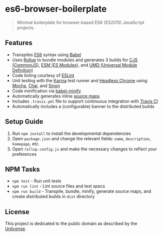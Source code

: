 # es6-browser-boilerplate

> Minimal boilerplate for browser-based ES6 (ES2015) JavaScript projects.

## Features

* Transpiles [ES6](http://www.ecma-international.org/ecma-262/6.0/) syntax using [Babel](https://babeljs.io/)
* Uses [Rollup](https://rollupjs.org) to bundle modules and generates 3 builds for [CJS (CommonJS)](http://www.commonjs.org/), [ESM (ES Modules)](https://v8.dev/features/modules), and [UMD (Universal Module Definition)](https://github.com/umdjs/umd)
* Code linting courtesy of [ESLint](http://eslint.org/)
* Unit testing with the [Karma](https://karma-runner.github.io) test runner and [Headless Chrome](https://developers.google.com/web/updates/2017/04/headless-chrome) using [Mocha](http://mochajs.org/), [Chai](http://chaijs.com/), and [Sinon](http://sinonjs.org/)
* Code minification via [babel-minify](https://github.com/babel/minify)
* Automatically generates inline [source maps](https://docs.google.com/document/d/1U1RGAehQwRypUTovF1KRlpiOFze0b-_2gc6fAH0KY0k/preview#)
* Includes `.travis.yml` file to support continuous integration with [Travis CI](https://travis-ci.org/)
* Automatically includes a (configurable) banner to the distributed builds

## Setup Guide

1. Run `npm install` to install the developmental dependencies
2. Open `package.json` and change the relevant fields: `name`, `description`, `homepage`, etc.
3. Open `rollup.config.js` and make the necessary changes to reflect your preferences

## NPM Tasks

* `npm test` - Run unit tests
* `npm run lint` - Lint source files and test specs
* `npm run build` - Transpile, bundle, minify, generate source maps, and create distributed builds in `dist` directory

## License

This project is dedicated to the public domain as described by the [Unlicense](http://unlicense.org/).